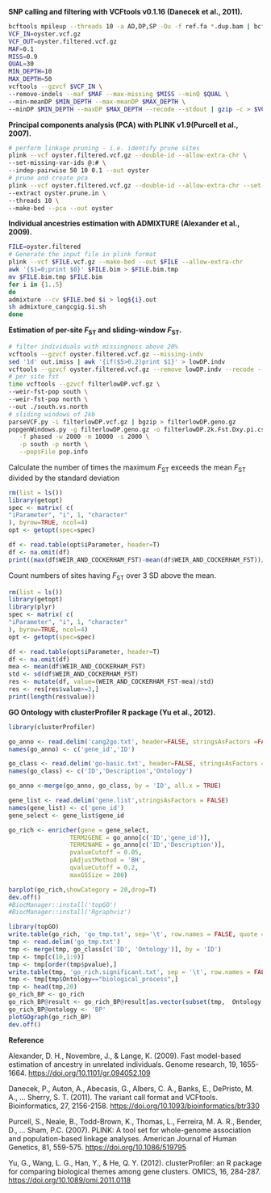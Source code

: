 **SNP calling and filtering with VCFtools v0.1.16 (Danecek et al., 2011).**
```bash
bcftools mpileup --threads 10 -a AD,DP,SP -Ou -f ref.fa *.dup.bam | bcftools call --threads 10 -f GQ,GP -mO z -o oyster.vcf.gz
VCF_IN=oyster.vcf.gz
VCF_OUT=oyster.filtered.vcf.gz
MAF=0.1
MISS=0.9
QUAL=30
MIN_DEPTH=10
MAX_DEPTH=50
vcftools --gzvcf $VCF_IN \
--remove-indels --maf $MAF --max-missing $MISS --minQ $QUAL \
--min-meanDP $MIN_DEPTH --max-meanDP $MAX_DEPTH \
--minDP $MIN_DEPTH --maxDP $MAX_DEPTH --recode --stdout | gzip -c > $VCF_OUT
```

**Principal components analysis (PCA) with PLINK v1.9(Purcell et al., 2007).**
```bash
# perform linkage pruning - i.e. identify prune sites
plink --vcf oyster.filtered.vcf.gz --double-id --allow-extra-chr \
--set-missing-var-ids @:# \
--indep-pairwise 50 10 0.1 --out oyster
# prune and create pca
plink --vcf oyster.filtered.vcf.gz --double-id --allow-extra-chr --set-missing-var-ids @:# \
--extract oyster.prune.in \
--threads 10 \
--make-bed --pca --out oyster
```
**Individual ancestries estimation with ADMIXTURE (Alexander et al., 2009).**
```bash
FILE=oyster.filtered
# Generate the input file in plink format
plink --vcf $FILE.vcf.gz --make-bed --out $FILE --allow-extra-chr
awk '{$1=0;print $0}' $FILE.bim > $FILE.bim.tmp
mv $FILE.bim.tmp $FILE.bim
for i in {1..5}
do
admixture --cv $FILE.bed $i > log${i}.out
sh admixture_cangcgig.$i.sh
done
```
**Estimation of per-site *F*<sub>ST</sub> and sliding-window *F*<sub>ST</sub>.**
```bash
# filter individuals with missingness above 20%
vcftools --gzvcf oyster.filtered.vcf.gz --missing-indv
sed '1d' out.imiss | awk '{if($5>0.2)print $1}' > lowDP.indv
vcftools --gzvcf oyster.filtered.vcf.gz --remove lowDP.indv --recode --stdout | gzip -c > filterlowDP.vcf.gz
# per site fst
time vcftools --gzvcf filterlowDP.vcf.gz \
--weir-fst-pop south \
--weir-fst-pop north \
--out ./south.vs.north
# sliding windows of 2kb
parseVCF.py -i filterlowDP.vcf.gz | bgzip > filterlowDP.geno.gz
popgenWindows.py -g filterlowDP.geno.gz -o filterlowDP.2k.Fst.Dxy.pi.csv.gz \
   -f phased -w 2000 -m 10000 -s 2000 \
   -p south -p north \
   --popsFile pop.info
```
Calculate the number of times the maximum *F*<sub>ST</sub> exceeds the mean *F*<sub>ST</sub> divided by the standard deviation
```R
rm(list = ls()) 
library(getopt) 
spec <- matrix( c(
"iParameter", "i", 1, "character"
), byrow=TRUE, ncol=4) 
opt <- getopt(spec=spec)

df <- read.table(opt$iParameter, header=T)
df <- na.omit(df)
print((max(df$WEIR_AND_COCKERHAM_FST)-mean(df$WEIR_AND_COCKERHAM_FST))/sd(df$WEIR_AND_COCKERHAM_FST))
```
Count numbers of sites having *F*<sub>ST</sub> over 3 SD above the mean.
```R
rm(list = ls())
library(getopt) 
library(plyr)
spec <- matrix( c(
"iParameter", "i", 1, "character"
), byrow=TRUE, ncol=4) 
opt <- getopt(spec=spec)

df <- read.table(opt$iParameter, header=T)
df <- na.omit(df)
mea <- mean(df$WEIR_AND_COCKERHAM_FST)
std <- sd(df$WEIR_AND_COCKERHAM_FST)
res <- mutate(df, value=(WEIR_AND_COCKERHAM_FST-mea)/std)
res <- res[res$value>=3,]
print(length(res$value))
```

**GO Ontology with clusterProfiler R package (Yu et al., 2012).**
```R
library(clusterProfiler)

go_anno <- read.delim('cang2go.txt', header=FALSE, stringsAsFactors =FALSE)
names(go_anno) <- c('gene_id','ID')

go_class <- read.delim('go-basic.txt', header=FALSE, stringsAsFactors =FALSE)
names(go_class) <- c('ID','Description','Ontology')

go_anno <-merge(go_anno, go_class, by = 'ID', all.x = TRUE)

gene_list <- read.delim('gene.list',stringsAsFactors = FALSE)
names(gene_list) <- c('gene_id')
gene_select <- gene_list$gene_id

go_rich <- enricher(gene = gene_select,
                 TERM2GENE = go_anno[c('ID','gene_id')],
                 TERM2NAME = go_anno[c('ID','Description')],
                 pvalueCutoff = 0.05,
                 pAdjustMethod = 'BH',
                 qvalueCutoff = 0.2,
                 maxGSSize = 200)

barplot(go_rich,showCategory = 20,drop=T)
dev.off()
#BiocManager::install('topGO')
#BiocManager::install('Rgraphviz')

library(topGO)
write.table(go_rich, 'go_tmp.txt', sep='\t', row.names = FALSE, quote = FALSE)
tmp <- read.delim('go_tmp.txt')
tmp <- merge(tmp, go_class[c('ID', 'Ontology')], by = 'ID')
tmp <- tmp[c(10,1:9)]
tmp <- tmp[order(tmp$pvalue),]
write.table(tmp, 'go_rich.significant.txt', sep = '\t', row.names = FALSE, quote = FALSE)
tmp <- tmp[tmp$Ontology=="biological_process",]
tmp <- head(tmp,20)
go_rich_BP <- go_rich
go_rich_BP@result <- go_rich_BP@result[as.vector(subset(tmp,  Ontology == 'biological_process')$ID),]
go_rich_BP@ontology <- 'BP'
plotGOgraph(go_rich_BP)
dev.off()
```


**Reference**

Alexander, D. H., Novembre, J., & Lange, K. (2009). Fast model-based estimation of ancestry in unrelated individuals. Genome research, 19, 1655-1664. https://doi.org/10.1101/gr.094052.109

Danecek, P., Auton, A., Abecasis, G., Albers, C. A., Banks, E., DePristo, M. A., ... Sherry, S. T. (2011). The variant call format and VCFtools. Bioinformatics, 27, 2156-2158. https://doi.org/10.1093/bioinformatics/btr330

Purcell, S., Neale, B., Todd-Brown, K., Thomas, L., Ferreira, M. A. R., Bender, D., ... Sham, P.C. (2007). PLINK: A tool set for whole-genome association and population-based linkage analyses. American Journal of Human Genetics, 81, 559-575. https://doi.org/10.1086/519795

Yu, G., Wang, L. G., Han, Y., & He, Q. Y. (2012). clusterProfiler: an R package for comparing biological themes among gene clusters. OMICS, 16, 284-287. https://doi.org/10.1089/omi.2011.0118
